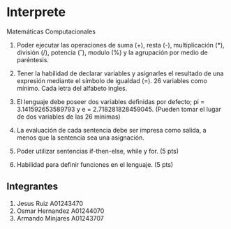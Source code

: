 # Interprete
Matemáticas Computacionales

1. Poder ejecutar las operaciones de suma (+), resta (-), multiplicación (*), división (/), potencia (ˆ), modulo (%) y la agrupación por medio de paréntesis.

2. Tener la habilidad de declarar variables y asignarles el resultado de una expresión mediante el símbolo de igualdad (=). 26 variables como mínimo. Cada letra del alfabeto ingles.

3. El lenguaje debe poseer dos variables definidas por defecto; pi = 3.141592653589793 y e = 2.718281828459045. (Pueden tomar el lugar de dos variables de las 26 mínimas)

4. La evaluación de cada sentencia debe ser impresa como salida, a menos que la sentencia sea una asignación.

5. Poder utilizar sentencias if-then-else, while y for. (5 pts)

6. Habilidad para definir funciones en el lenguaje. (5 pts)

## Integrantes
1. Jesus Ruiz A01243470
2. Osmar Hernandez A01244070
3. Armando Minjares A01243707

